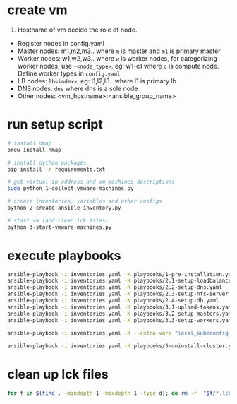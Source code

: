 # create vm

1. Hostname of vm decide the role of node.
- Register nodes in config.yaml
- Master nodes: m1,m2,m3.. where `m` is master and `m1` is primary master
- Worker nodes: w1,w2,w3.. where `w` is worker nodes, for categorizing worker nodes, use `-<node_type>`. eg: w1-c1 where `c` is compute node.
Define worker types in `config.yaml`
- LB nodes: `lb<index>`, eg: l1,l2,l3.. where l1 is primary lb
- DNS nodes: `dns` where dns is a sole node
- Other nodes: <vm_hostname>:<ansible_group_name>

# run setup script
```sh
# install nmap
brew install nmap

# install python packages
pip install -r requirements.txt

# get virtual ip address and vm machines descriptions
sudo python 1-collect-vmware-machines.py

# create inventories, variables and other configs
python 2-create-ansible-inventory.py

# start vm (and clean lck files)
python 3-start-vmware-machines.py
```

# execute playbooks
```sh
ansible-playbook -i inventories.yaml -K playbooks/1-pre-installation.yaml
ansible-playbook -i inventories.yaml -K playbooks/2.1-setup-loadbalancer.yaml
ansible-playbook -i inventories.yaml -K playbooks/2.2-setup-dns.yaml
ansible-playbook -i inventories.yaml -K playbooks/2.3-setup-nfs-server.yaml
ansible-playbook -i inventories.yaml -K playbooks/2.4-setup-db.yaml
ansible-playbook -i inventories.yaml -K playbooks/3.1-upload-tokens.yaml
ansible-playbook -i inventories.yaml -K playbooks/3.2-setup-masters.yaml
ansible-playbook -i inventories.yaml -K playbooks/3.3-setup-workers.yaml

ansible-playbook -i inventories.yaml -K --extra-vars "local_kubeconfig_dir=$HOME" playbooks/4-download-kubeconfig.yaml
  
ansible-playbook -i inventories.yaml -K playbooks/5-uninstall-cluster.yaml
```

# clean up lck files
```sh
for f in $(find . -mindepth 1 -maxdepth 1 -type d); do rm -r  "$f/*.lck" || true; done
```

